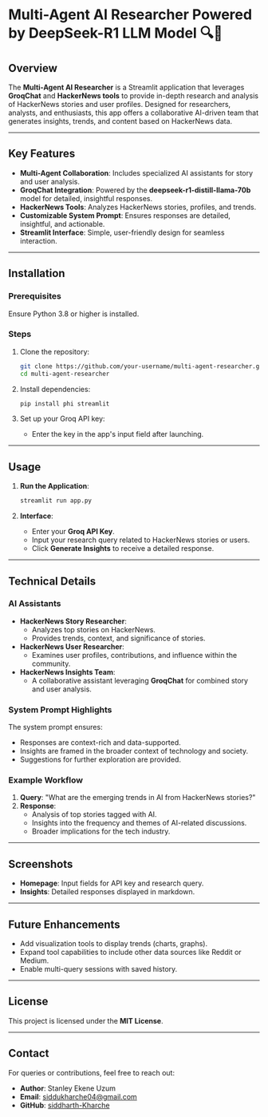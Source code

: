 # Multi-Agent AI Researcher Powered by DeepSeek-R1 LLM Model 🔍🤖

## Overview
The **Multi-Agent AI Researcher** is a Streamlit application that leverages **GroqChat** and **HackerNews tools** to provide in-depth research and analysis of HackerNews stories and user profiles. Designed for researchers, analysts, and enthusiasts, this app offers a collaborative AI-driven team that generates insights, trends, and content based on HackerNews data.

---

## Key Features
- **Multi-Agent Collaboration**: Includes specialized AI assistants for story and user analysis.
- **GroqChat Integration**: Powered by the **deepseek-r1-distill-llama-70b** model for detailed, insightful responses.
- **HackerNews Tools**: Analyzes HackerNews stories, profiles, and trends.
- **Customizable System Prompt**: Ensures responses are detailed, insightful, and actionable.
- **Streamlit Interface**: Simple, user-friendly design for seamless interaction.

---

## Installation

### Prerequisites
Ensure Python 3.8 or higher is installed.

### Steps
1. Clone the repository:
   ```bash
   git clone https://github.com/your-username/multi-agent-researcher.git
   cd multi-agent-researcher
   ```

2. Install dependencies:
   ```bash
   pip install phi streamlit
   ```

3. Set up your Groq API key:
   - Enter the key in the app's input field after launching.

---

## Usage

1. **Run the Application**:
   ```bash
   streamlit run app.py
   ```

2. **Interface**:
   - Enter your **Groq API Key**.
   - Input your research query related to HackerNews stories or users.
   - Click **Generate Insights** to receive a detailed response.

---

## Technical Details

### AI Assistants
- **HackerNews Story Researcher**:
  - Analyzes top stories on HackerNews.
  - Provides trends, context, and significance of stories.
- **HackerNews User Researcher**:
  - Examines user profiles, contributions, and influence within the community.
- **HackerNews Insights Team**:
  - A collaborative assistant leveraging **GroqChat** for combined story and user analysis.

### System Prompt Highlights
The system prompt ensures:
- Responses are context-rich and data-supported.
- Insights are framed in the broader context of technology and society.
- Suggestions for further exploration are provided.

### Example Workflow
1. **Query**: "What are the emerging trends in AI from HackerNews stories?"
2. **Response**:
   - Analysis of top stories tagged with AI.
   - Insights into the frequency and themes of AI-related discussions.
   - Broader implications for the tech industry.

---

## Screenshots
- **Homepage**: Input fields for API key and research query.
- **Insights**: Detailed responses displayed in markdown.

---

## Future Enhancements
- Add visualization tools to display trends (charts, graphs).
- Expand tool capabilities to include other data sources like Reddit or Medium.
- Enable multi-query sessions with saved history.

---

## License
This project is licensed under the **MIT License**.

---

## Contact
For queries or contributions, feel free to reach out:
- **Author**: Stanley Ekene Uzum
- **Email**: siddukharche04@gmail.com
- **GitHub**: [siddharth-Kharche](https://github.com/siddharth-Kharche)
